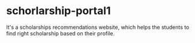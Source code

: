 # schorlarship-portal1
It's a scholarships recommendations website, which helps the students to find right scholarship based on their profile.
